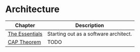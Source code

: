 # Architecture

| Chapter | Description |
|---|---|
| [The Essentials](./essentials.html) | Starting out as a software architect. |
| [CAP Theorem](./cap-theorem.html) | TODO |

